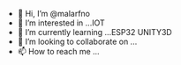 - 👋 Hi, I’m @malarfno
- 👀 I’m interested in ...IOT
- 🌱 I’m currently learning ...ESP32 UNITY3D
- 💞️ I’m looking to collaborate on ...
- 📫 How to reach me ...

<!---
malarfno/malarfno is a ✨ special ✨ repository because its `README.md` (this file) appears on your GitHub profile.
You can click the Preview link to take a look at your changes.
--->

